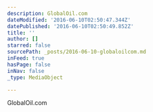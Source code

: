 ```yaml
---
description: GlobalOil.com
dateModified: '2016-06-10T02:50:47.344Z'
datePublished: '2016-06-10T02:50:49.852Z'
title: ''
author: []
starred: false
sourcePath: _posts/2016-06-10-globaloilcom.md
inFeed: true
hasPage: false
inNav: false
_type: MediaObject

---
```

GlobalOil.com